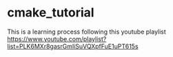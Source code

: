 # cmake_tutorial
This is a learning process following this youtube playlist https://www.youtube.com/playlist?list=PLK6MXr8gasrGmIiSuVQXpfFuE1uPT615s
